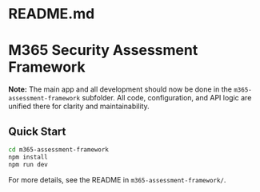 # README.md

# M365 Security Assessment Framework

**Note:** The main app and all development should now be done in the `m365-assessment-framework` subfolder. All code, configuration, and API logic are unified there for clarity and maintainability.

## Quick Start

```bash
cd m365-assessment-framework
npm install
npm run dev
```

For more details, see the README in `m365-assessment-framework/`.
